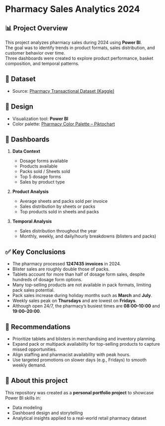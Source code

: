# Pharmacy Sales Analytics 2024

## 📊 Project Overview
This project analyzes pharmacy sales during 2024 using **Power BI**.  
The goal was to identify trends in product formats, sales distribution, and customer behavior over time.  
Three dashboards were created to explore product performance, basket composition, and temporal patterns.

## 📂 Dataset
- Source: [Pharmacy Transactional Dataset (Kaggle)](https://www.kaggle.com/datasets/goransaman/pharmacy-transactional-dataset)

## 🎨 Design
- Visualization tool: **Power BI**
- Color palette: [Pharmacy Color Palette – Piktochart](https://piktochart.com/tips/pharmacy-color-palette)

## 📑 Dashboards
1. **Data Context**  
   - Dosage forms available  
   - Products available  
   - Packs sold / Sheets sold  
   - Top 5 dosage forms  
   - Sales by product type  

2. **Product Analysis**  
   - Average sheets and packs sold per invoice  
   - Sales distribution by sheets or packs  
   - Top products sold in sheets and packs  

3. **Temporal Analysis**  
   - Sales distribution throughout the year  
   - Monthly, weekly, and daily/hourly breakdowns (blisters and packs)

## ✅ Key Conclusions
- The pharmacy processed **1247435 invoices** in 2024.  
- Blister sales are roughly double those of packs.  
- Tablets account for more than half of dosage form sales, despite hundreds of dosage form options.  
- Many top-selling products are not available in pack formats, limiting pack sales potential.  
- Pack sales increase during holiday months such as **March** and **July**.  
- Weekly sales peak on **Thursdays** and are lowest on **Fridays**.  
- Although open 24/7, the pharmacy’s busiest times are **08:00–10:00** and **19:00–20:00**.  

## 🚀 Recommendations
- Prioritize tablets and blisters in merchandising and inventory planning.  
- Expand pack or multipack availability for top-selling products to capture missed opportunities.  
- Align staffing and pharmacist availability with peak hours.  
- Use targeted promotions on slower days (e.g., Fridays) to smooth weekly demand.  

## 📌 About this project
This repository was created as a **personal portfolio project** to showcase Power BI skills in:  
- Data modeling  
- Dashboard design and storytelling  
- Analytical insights applied to a real-world retail pharmacy dataset

